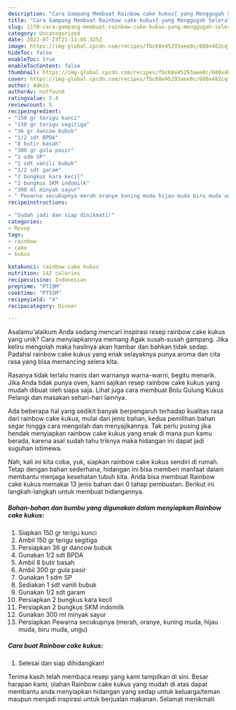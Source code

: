 ```yaml
---
description: "Cara Gampang Membuat Rainbow cake kukus{ yang Menggugah Selera"
title: "Cara Gampang Membuat Rainbow cake kukus{ yang Menggugah Selera"
slug: 1170-cara-gampang-membuat-rainbow-cake-kukus-yang-menggugah-selera
category: Uncategorized
date: 2022-07-23T21:11:05.325Z
image: https://img-global.cpcdn.com/recipes/fbc68e45293aee8c/680x482cq70/rainbow-cake-kukus-foto-resep-utama.jpg
hideToc: false
enableToc: true
enableTocContent: false
thumbnail: https://img-global.cpcdn.com/recipes/fbc68e45293aee8c/680x482cq70/rainbow-cake-kukus-foto-resep-utama.jpg
cover: https://img-global.cpcdn.com/recipes/fbc68e45293aee8c/680x482cq70/rainbow-cake-kukus-foto-resep-utama.jpg
author: Admin
authorAv: notfound
ratingvalue: 3.4
reviewcount: 5
recipeingredient:
- "150 gr terigu kunci"
- "150 gr terigu segitiga"
- "36 gr dancow bubuk"
- "1/2 sdt BPDA"
- "8 butir basah"
- "300 gr gula pasir"
- "1 sdm SP"
- "1 sdt vanili bubuk"
- "1/2 sdt garam"
- "2 bungkus kara kecil"
- "2 bungkus SKM indomilk"
- "300 ml minyak sayur"
- " Pewarna secukupnya merah oranye kuning muda hijau muda biru muda ungu"
recipeinstructions:

- "Sudah jadi dan siap dinikmati!"
categories:
- Resep
tags:
- rainbow
- cake
- kukus

katakunci: rainbow cake kukus 
nutrition: 142 calories
recipecuisine: Indonesian
preptime: "PT19M"
cooktime: "PT55M"
recipeyield: "4"
recipecategory: Dinner

---
```



Asalamu'alaikum Anda sedang mencari inspirasi resep rainbow cake kukus yang unik? Cara menyiapkannya memang Agak susah-susah gampang. Jika keliru mengolah maka hasilnya akan hambar dan bahkan tidak sedap. Padahal rainbow cake kukus yang enak selayaknya punya aroma dan cita rasa yang bisa memancing selera kita.


Rasanya tidak terlalu manis dan warnanya warna-warni, begitu menarik. Jika Anda tidak punya oven, kami sajikan resep rainbow cake kukus yang mudah dibuat oleh siapa saja. Lihat juga cara membuat Bolu Gulung Kukus Pelangi dan masakan sehari-hari lainnya.

Ada beberapa hal yang sedikit banyak berpengaruh terhadap kualitas rasa dari rainbow cake kukus, mulai dari jenis bahan, kedua pemilihan bahan segar hingga cara mengolah dan menyajikannya. Tak perlu pusing jika hendak menyiapkan rainbow cake kukus yang enak di mana pun kamu berada, karena asal sudah tahu triknya maka hidangan ini dapat jadi suguhan istimewa.


Nah, kali ini kita coba, yuk, siapkan rainbow cake kukus sendiri di rumah. Tetap dengan bahan sederhana, hidangan ini bisa memberi manfaat dalam membantu menjaga kesehatan tubuh kita. Anda bisa membuat Rainbow cake kukus memakai 13 jenis bahan dan 0 tahap pembuatan. Berikut ini langkah-langkah untuk membuat hidangannya.

<!--inarticleads1-->

##### Bahan-bahan dan bumbu yang digunakan dalam menyiapkan Rainbow cake kukus:

1. Siapkan 150 gr terigu kunci
1. Ambil 150 gr terigu segitiga
1. Persiapkan 36 gr dancow bubuk
1. Gunakan 1/2 sdt BPDA
1. Ambil 8 butir basah
1. Ambil 300 gr gula pasir
1. Gunakan 1 sdm SP
1. Sediakan 1 sdt vanili bubuk
1. Gunakan 1/2 sdt garam
1. Persiapkan 2 bungkus kara kecil
1. Persiapkan 2 bungkus SKM indomilk
1. Gunakan 300 ml minyak sayur
1. Persiapkan  Pewarna secukupnya (merah, oranye, kuning muda, hijau muda, biru muda, ungu)




<!--inarticleads2-->

##### Cara buat Rainbow cake kukus:


1. Selesai dan siap dihidangkan!



Terima kasih telah membaca resep yang kami tampilkan di sini. Besar harapan kami, olahan Rainbow cake kukus yang mudah di atas dapat membantu anda menyiapkan hidangan yang sedap untuk keluarga/teman maupun menjadi inspirasi untuk berjualan makanan. Selamat menikmati
